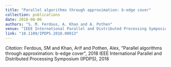 ```yaml
---
title: "Parallel algorithms through approximation: b-edge cover"
collection: publications
date: 2018-08-06
authors: "S. M. Ferdous, A. Khan and A. Pothen"
venue: "IEEE International Parallel and Distributed Processing Symposium (IPDPS)"
link: "10.1109/IPDPS.2018.00013"
---
```

*Citation:* Ferdous, SM and Khan, Arif and Pothen, Alex, "Parallel algorithms through approximation: b-edge cover", 2018 IEEE International Parallel and Distributed Processing Symposium (IPDPS), 2018
